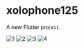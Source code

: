 # xolophone125

A new Flutter project.

![1](https://user-images.githubusercontent.com/92102583/138881859-3b16179a-df53-4f9c-a5e6-2a2b5a56697f.jpg)
![2](https://user-images.githubusercontent.com/92102583/138881977-1d84095b-14f1-4c76-8f24-47334fb90f57.jpg)
![3](https://user-images.githubusercontent.com/92102583/138882082-e4c90857-5f00-48b2-a1e3-e4050e960280.jpg)
![4](https://user-images.githubusercontent.com/92102583/138882218-122a602e-dc85-4c6f-bc51-d60f3c292205.jpg)


